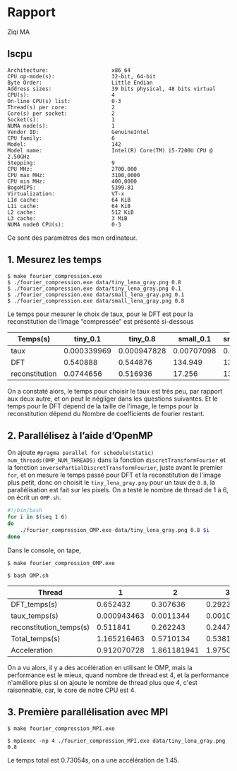 # Rapport

Ziqi MA

## lscpu

```
Architecture:                    x86_64
CPU op-mode(s):                  32-bit, 64-bit
Byte Order:                      Little Endian
Address sizes:                   39 bits physical, 48 bits virtual
CPU(s):                          4
On-line CPU(s) list:             0-3
Thread(s) per core:              2
Core(s) per socket:              2
Socket(s):                       1
NUMA node(s):                    1
Vendor ID:                       GenuineIntel
CPU family:                      6
Model:                           142
Model name:                      Intel(R) Core(TM) i5-7200U CPU @ 2.50GHz
Stepping:                        9
CPU MHz:                         2700.000
CPU max MHz:                     3100,0000
CPU min MHz:                     400,0000
BogoMIPS:                        5399.81
Virtualization:                  VT-x
L1d cache:                       64 KiB
L1i cache:                       64 KiB
L2 cache:                        512 KiB
L3 cache:                        3 MiB
NUMA node0 CPU(s):               0-3
```

Ce sont des paramètres des mon ordinateur.

## 1. Mesurez les temps

```
$ make fourier_compression.exe 
$ ./fourier_compression.exe data/tiny_lena_gray.png 0.8
$ ./fourier_compression.exe data/tiny_lena_gray.png 0.1
$ ./fourier_compression.exe data/small_lena_gray.png 0.1
$ ./fourier_compression.exe data/small_lena_gray.png 0.8
```

Le temps pour mesurer le choix de taux, pour le DFT est pour la reconstitution de l’image ”compressée” est présenté si-dessous

| Temps(s)       | tiny_0.1    | tiny_0.8    | small_0.1  | small_0.8 |
| -------------- | ----------- | ----------- | ---------- | --------- |
| taux           | 0.000339969 | 0.000947828 | 0.00707098 | 0.0108    |
| DFT            | 0.540888    | 0.544876    | 134.949    | 132.701   |
| reconstitution | 0.0744656   | 0.516936    | 17.256     | 136.378   |



 On a constaté alors, le temps pour choisir le taux est très peu, par rapport aux deux autre, et on peut le négliger dans les questions suivantes. Et le temps pour le DFT dépend de la taille de l'image, le temps pour la reconstitution dépend du Nombre de coefficients de fourier restant.

## 2. Parallélisez à l’aide d’OpenMP

On ajoute `#pragma parallel for schedule(static) num_threads(OMP_NUM_THREADS)` dans la fonction `discretTransformFourier` et la fonction `inversePartialDiscretTransformFourier`, juste avant le premier `for`, et on mesure le temps passé pour DFT et la reconstitution de l'image plus petit, donc on choisit le `tiny_lena_gray.pny` pour un taux de `0.8`, la parallélisation est fait sur les pixels. On a testé le nombre de thread de 1 à 6, on écrit un `OMP.sh`.

```bash
#!/bin/bash
for i in $(seq 1 6)
do
    ./fourier_compression_OMP.exe data/tiny_lena_gray.png 0.8 $i
done
```

Dans le console, on tape,

```
$ make fourier_compression_OMP.exe

$ bash OMP.sh
```

| Thread                  | 1           | 2           | 3          | 4           | 5           | 6           |
| ----------------------- | ----------- | ----------- | ---------- | ----------- | ----------- | ----------- |
| DFT_temps(s)            | 0.652432    | 0.307636    | 0.292313   | 0.273526    | 0.266188    | 0.254956    |
| taux_temps(s)           | 0.000943463 | 0.0011344   | 0.00102285 | 0.000979437 | 0.000998477 | 0.00113161  |
| reconstitution_temps(s) | 0.511841    | 0.262243    | 0.244766   | 0.196926    | 0.201635    | 0.208364    |
| Total_temps(s)          | 1.165216463 | 0.5710134   | 0.53810185 | 0.471431437 | 0.468821477 | 0.46445161  |
| Acceleration            | 0.912070728 | 1.861181941 | 1.97501612 | 2.254325326 | 2.266875304 | 2.288203561 |

On a vu alors, il y a des accélération en utilisant le OMP, mais la performance est le mieux, quand nombre de thread est 4, et la performance n'améliore plus si on ajoute le nombre de thread plus que 4, c'est raisonnable, car, le core de notre CPU est 4.

## 3. Première parallélisation avec MPI

```
$ make fourier_compression_MPI.exe 

$ mpiexec -np 4 ./fourier_compression_MPI.exe data/tiny_lena_gray.png 0.8
```

Le temps total est 0.73054s, on a une accélération de 1.45.